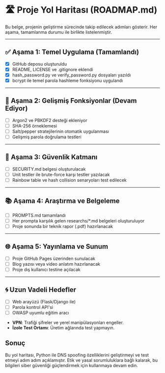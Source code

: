 # 🛣️ Proje Yol Haritası (ROADMAP.md)

Bu belge, projenin geliştirme sürecinde takip edilecek adımları gösterir. Her aşama, tamamlanma durumu ile birlikte listelenmiştir.

---

## ✅ Aşama 1: Temel Uygulama (Tamamlandı)

- [x] GitHub deposu oluşturuldu
- [x] README, LICENSE ve .gitignore eklendi
- [x] hash_password.py ve verify_password.py dosyaları yazıldı
- [x] bcrypt ile temel parola hashleme fonksiyonu uygulandı

---

## 🚧 Aşama 2: Gelişmiş Fonksiyonlar (Devam Ediyor)

- [ ] Argon2 ve PBKDF2 desteği ekleniyor
- [ ] SHA-256 örneklemesi
- [ ] Salt/pepper stratejilerinin otomatik uygulanması
- [ ] Gelişmiş parola doğrulama testleri

---

## 🔐 Aşama 3: Güvenlik Katmanı

- [ ] SECURITY.md belgesi oluşturulacak
- [ ] Unit testler ile brute-force karşı testler yazılacak
- [ ] Rainbow table ve hash collision senaryoları test edilecek

---

## 📚 Aşama 4: Araştırma ve Belgeleme

- [ ] PROMPTS.md tamamlandı
- [ ] Her prompta karşılık gelen researchs/*.md belgeleri oluşturuluyor
- [ ] Proje sonunda bir teknik rapor (.pdf) hazırlanacak

---

## 🌐 Aşama 5: Yayınlama ve Sunum

- [ ] Proje GitHub Pages üzerinden sunulacak
- [ ] Blog yazısı veya video anlatım hazırlanacak
- [ ] Proje dış kullanıcı testine açılacak

---

## 🌀 Uzun Vadeli Hedefler

- [ ] Web arayüzü (Flask/Django ile)
- [ ] Parola kontrol API'si
- [ ] OWASP uyumlu eğitim aracı
- **VPN**: Trafiği şifreler ve yerel manipülasyonları engeller.
- **İzole Test Ortamı**: Üretim ağlarında test yapmayın.

## Sonuç
Bu yol haritası, Python ile DNS spoofing özelliklerini geliştirmeyi ve test etmeyi adım adım açıklamıştır. Etik ve yasal sorumluluklara bağlı kalarak, bu bilgileri siber güvenliği güçlendirmek için kullanmaya devam edin.
